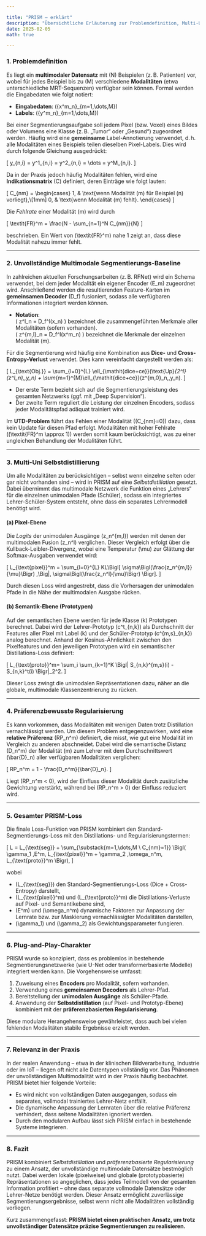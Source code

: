 ```yaml
---

title: "PRISM – erklärt"  
description: "Übersichtliche Erläuterung zur Problemdefinition, Multi-Uni-Selbstdistillation und präferenzbasierten Regulierung in PRISM."  
date: 2025-02-05  
math: true  

---
```


### 1. Problemdefinition

Es liegt ein **multimodaler Datensatz** mit \(N\) Beispielen (z. B. Patienten) vor, wobei für jedes Beispiel bis zu \(M\) verschiedene **Modalitäten** (etwa unterschiedliche MRT-Sequenzen) verfügbar sein können. Formal werden die Eingabedaten wie folgt notiert:

- **Eingabedaten**: \(\{x^m_n\}_{m=1,\dots,M}\)  
- **Labels**: \(\{y^m_n\}_{m=1,\dots,M}\)

Bei einer Segmentierungsaufgabe soll jedem Pixel (bzw. Voxel) eines Bildes oder Volumens eine Klasse (z. B. „Tumor“ oder „Gesund“) zugeordnet werden. Häufig wird eine **gemeinsame** Label-Annotierung verwendet, d. h. alle Modalitäten eines Beispiels teilen dieselben Pixel-Labels. Dies wird durch folgende Gleichung ausgedrückt:

\[
y_{n,i} = y^1_{n,i} = y^2_{n,i} = \dots = y^M_{n,i}.
\]

Da in der Praxis jedoch häufig Modalitäten fehlen, wird eine **Indikationsmatrix** \(C\) definiert, deren Einträge wie folgt lauten:

\[
C_{nm} =
\begin{cases}
1, & \text{wenn Modalität \(m\) für Beispiel \(n\) vorliegt},\\[1mm]
0, & \text{wenn Modalität \(m\) fehlt}.
\end{cases}
\]

Die *Fehlrate* einer Modalität \(m\) wird durch

\[
\textit{FR}^m = \frac{N - \sum_{n=1}^N C_{nm}}{N}
\]

beschrieben. Ein Wert von \(\textit{FR}^m\) nahe 1 zeigt an, dass diese Modalität nahezu immer fehlt.

---

### 2. Unvollständige Multimodale Segmentierungs-Baseline

In zahlreichen aktuellen Forschungsarbeiten (z. B. RFNet) wird ein Schema verwendet, bei dem jeder Modalität ein eigener Encoder \(E_m\) zugeordnet wird. Anschließend werden die resultierenden Feature-Karten im **gemeinsamen Decoder** \(D_f\) fusioniert, sodass alle verfügbaren Informationen integriert werden können.

- **Notation**:  
  \( z^l_n = D_f^l(x_n) \) bezeichnet die zusammengeführten Merkmale aller Modalitäten (sofern vorhanden).  
  \( z^{m,l}_n = D_f^l(x^m_n) \) bezeichnet die Merkmale der einzelnen Modalität \(m\).

Für die Segmentierung wird häufig eine Kombination aus **Dice-** und **Cross-Entropy-Verlust** verwendet. Dies kann vereinfacht dargestellt werden als:

\[
L_{\text{Obj.}} = 
\sum_{l=0}^{L}
  \ell_{\mathit{dice+ce}}(\text{Up}_{2^l}(z^l_n),\,y_n) + \sum_{m=1}^{M}\ell_{\mathit{dice+ce}}(z^{m,0}_n,\,y_n).
\]

- Der erste Term bezieht sich auf die Segmentierungsleistung des gesamten Netzwerks (ggf. mit „Deep Supervision“).  
- Der zweite Term reguliert die Leistung der einzelnen Encoders, sodass jeder Modalitätspfad adäquat trainiert wird.

Im **UTD-Problem** führt das Fehlen einer Modalität (\(C_{nm}=0\)) dazu, dass kein Update für diesen Pfad erfolgt. Modalitäten mit hoher Fehlrate (\(\textit{FR}^m \approx 1\)) werden somit kaum berücksichtigt, was zu einer ungleichen Behandlung der Modalitäten führt.

---

### 3. Multi-Uni Selbstdistillierung

Um alle Modalitäten zu berücksichtigen – selbst wenn einzelne selten oder gar nicht vorhanden sind – wird in PRISM auf eine *Selbstdistillation* gesetzt. Dabei übernimmt das multimodale Netzwerk die Funktion eines „Lehrers“ für die einzelnen unimodalen Pfade (Schüler), sodass ein integriertes Lehrer-Schüler-System entsteht, ohne dass ein separates Lehrermodell benötigt wird.

#### (a) Pixel-Ebene

Die *Logits* der unimodalen Ausgänge \(z_n^{m,l}\) werden mit denen der multimodalen Fusion \(z_n^l\) verglichen. Dieser Vergleich erfolgt über die Kullback-Leibler-Divergenz, wobei eine Temperatur \(\mu\) zur Glättung der Softmax-Ausgaben verwendet wird:

\[
L_{\text{pixel}}^m = 
\sum_{l=0}^{L}
  KL\Bigl[
    \sigma\Bigl(\frac{z_n^{m,l}}{\mu}\Bigr)
    \,\Big\|\,
    \sigma\Bigl(\frac{z_n^l}{\mu}\Bigr)
  \Bigr].
\]

Durch diesen Loss wird angestrebt, dass die Vorhersagen der unimodalen Pfade in die Nähe der multimodalen Ausgabe rücken.

#### (b) Semantik-Ebene (Prototypen)

Auf der semantischen Ebene werden für jede Klasse \(k\) Prototypen berechnet. Dabei wird der Lehrer-Prototyp \(c^t_{n,k}\) als Durchschnitt der Features aller Pixel mit Label \(k\) und der Schüler-Prototyp \(c^{m,s}_{n,k}\) analog berechnet. Anhand der Kosinus-Ähnlichkeit zwischen den Pixelfeatures und den jeweiligen Prototypen wird ein semantischer Distillations-Loss definiert:

\[
L_{\text{proto}}^m=
\sum_i \sum_{k=1}^K \Bigl\|
  S_{n,k}^{m,s}(i) -
  S_{n,k}^t(i)
\Bigr\|_2^2.
\]

Dieser Loss zwingt die unimodalen Repräsentationen dazu, näher an die globale, multimodale Klassenzentrierung zu rücken.

---

### 4. Präferenzbewusste Regularisierung

Es kann vorkommen, dass Modalitäten mit wenigen Daten trotz Distillation vernachlässigt werden. Um diesem Problem entgegenzuwirken, wird eine **relative Präferenz** \(RP_n^m\) definiert, die misst, wie gut eine Modalität im Vergleich zu anderen abschneidet. Dabei wird die semantische Distanz \(D_n^m\) der Modalität \(m\) zum Lehrer mit dem Durchschnittswert \(\bar{D}_n\) aller verfügbaren Modalitäten verglichen:

\[
RP_n^m = 
1 - 
\frac{D_n^m}{\bar{D}_n}.
\]

Liegt \(RP_n^m < 0\), wird der Einfluss dieser Modalität durch zusätzliche Gewichtung verstärkt, während bei \(RP_n^m > 0\) der Einfluss reduziert wird.

---

### 5. Gesamter PRISM-Loss

Die finale Loss-Funktion von PRISM kombiniert den Standard-Segmentierungs-Loss mit den Distillations- und Regularisierungstermen:

\[
L = 
L_{\text{seg}} +
\sum_{\substack{m=1,\dots,M \\ C_{nm}=1}}
\Bigl(
  \gamma_1 \,E^m\, L_{\text{pixel}}^m +
  \gamma_2 \,\omega_n^m\, L_{\text{proto}}^m
\Bigr),
\]

wobei  
- \(L_{\text{seg}}\) den Standard-Segmentierungs-Loss (Dice + Cross-Entropy) darstellt,  
- \(L_{\text{pixel}}^m\) und \(L_{\text{proto}}^m\) die Distillations-Verluste auf Pixel- und Semantikebene sind,  
- \(E^m\) und \(\omega_n^m\) dynamische Faktoren zur Anpassung der Lernrate bzw. zur Maskierung vernachlässigter Modalitäten darstellen,  
- \(\gamma_1\) und \(\gamma_2\) als Gewichtungsparameter fungieren.

---

### 6. Plug-and-Play-Charakter

PRISM wurde so konzipiert, dass es problemlos in bestehende Segmentierungsnetzwerke (wie U-Net oder transformerbasierte Modelle) integriert werden kann. Die Vorgehensweise umfasst:

1. Zuweisung eines **Encoders** pro Modalität, sofern vorhanden.  
2. Verwendung eines **gemeinsamen Decoders** als Lehrer-Pfad.  
3. Bereitstellung der **unimodalen Ausgänge** als Schüler-Pfade.  
4. Anwendung der **Selbstdistillation** (auf Pixel- und Prototyp-Ebene) kombiniert mit der **präferenzbasierten Regularisierung**.

Diese modulare Herangehensweise gewährleistet, dass auch bei vielen fehlenden Modalitäten stabile Ergebnisse erzielt werden.

---

### 7. Relevanz in der Praxis

In der realen Anwendung – etwa in der klinischen Bildverarbeitung, Industrie oder im IoT – liegen oft nicht alle Datentypen vollständig vor. Das Phänomen der unvollständigen Multimodalität wird in der Praxis häufig beobachtet. PRISM bietet hier folgende Vorteile:

- Es wird nicht von vollständigen Daten ausgegangen, sodass ein separates, vollmodal trainiertes Lehrer-Netz entfällt.  
- Die dynamische Anpassung der Lernraten über die relative Präferenz verhindert, dass seltene Modalitäten ignoriert werden.  
- Durch den modularen Aufbau lässt sich PRISM einfach in bestehende Systeme integrieren.

---

### 8. Fazit

PRISM kombiniert *Selbstdistillation* und *präferenzbasierte Regularisierung* zu einem Ansatz, der unvollständige multimodale Datensätze bestmöglich nutzt. Dabei werden lokale (pixelweise) und globale (prototypbasierte) Repräsentationen so angeglichen, dass jedes Teilmodell von der gesamten Information profitiert – ohne dass separate vollmodale Datensätze oder Lehrer-Netze benötigt werden. Dieser Ansatz ermöglicht zuverlässige Segmentierungsergebnisse, selbst wenn nicht alle Modalitäten vollständig vorliegen.

Kurz zusammengefasst: **PRISM bietet einen praktischen Ansatz, um trotz unvollständiger Datensätze präzise Segmentierungen zu realisieren.**